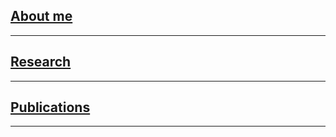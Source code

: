 ## [About me](/pages/about_me.md)
---

## [Research](/pages/research.md)
---

## [Publications](/pages/publications.md)
---




